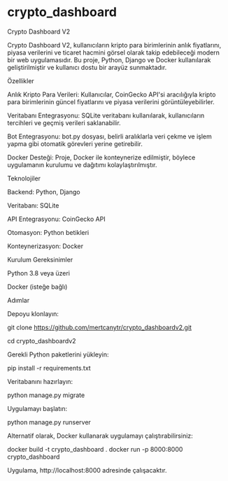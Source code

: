 ﻿# crypto_dashboard

Crypto Dashboard V2

Crypto Dashboard V2, kullanıcıların kripto para birimlerinin anlık fiyatlarını, piyasa verilerini ve ticaret hacmini görsel olarak takip edebileceği modern bir web uygulamasıdır. Bu proje, Python, Django ve Docker kullanılarak geliştirilmiştir ve kullanıcı dostu bir arayüz sunmaktadır.

Özellikler

Anlık Kripto Para Verileri: Kullanıcılar, CoinGecko API'si aracılığıyla kripto para birimlerinin güncel fiyatlarını ve piyasa verilerini görüntüleyebilirler.

Veritabanı Entegrasyonu: SQLite veritabanı kullanılarak, kullanıcıların tercihleri ve geçmiş verileri saklanabilir.

Bot Entegrasyonu: bot.py dosyası, belirli aralıklarla veri çekme ve işlem yapma gibi otomatik görevleri yerine getirebilir.

Docker Desteği: Proje, Docker ile konteynerize edilmiştir, böylece uygulamanın kurulumu ve dağıtımı kolaylaştırılmıştır.

Teknolojiler

Backend: Python, Django

Veritabanı: SQLite

API Entegrasyonu: CoinGecko API

Otomasyon: Python betikleri

Konteynerizasyon: Docker

Kurulum
Gereksinimler

Python 3.8 veya üzeri

Docker (isteğe bağlı)

Adımlar

Depoyu klonlayın:

git clone https://github.com/mertcanytr/crypto_dashboardv2.git

cd crypto_dashboardv2


Gerekli Python paketlerini yükleyin:

pip install -r requirements.txt


Veritabanını hazırlayın:

python manage.py migrate


Uygulamayı başlatın:

python manage.py runserver


Alternatif olarak, Docker kullanarak uygulamayı çalıştırabilirsiniz:

docker build -t crypto_dashboard .
docker run -p 8000:8000 crypto_dashboard


Uygulama, http://localhost:8000
 adresinde çalışacaktır.


